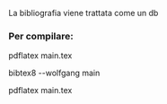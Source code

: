 La bibliografia viene trattata come un db 

### Per compilare:

pdflatex main.tex

bibtex8 --wolfgang main

pdflatex main.tex
